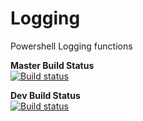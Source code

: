 # Logging
Powershell Logging functions


**Master Build Status**    
[![Build status](https://ci.appveyor.com/api/projects/status/mrv6eqbsepx1w98y/branch/dev?svg=true)](https://ci.appveyor.com/project/jeffbuenting/logging/branch/dev)

**Dev Build Status**    
[![Build status](https://ci.appveyor.com/api/projects/status/mrv6eqbsepx1w98y/branch/dev?svg=true)](https://ci.appveyor.com/project/jeffbuenting/logging/branch/dev)

